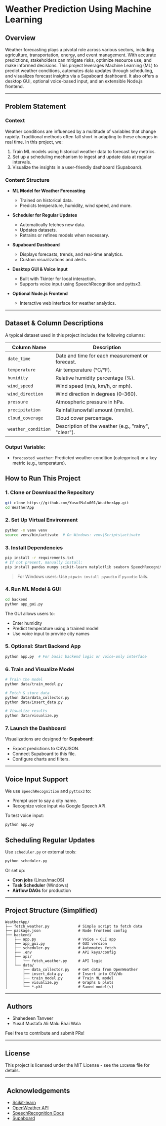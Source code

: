 # Weather Prediction Using Machine Learning

## Overview

Weather forecasting plays a pivotal role across various sectors, including agriculture, transportation, energy, and event management. With accurate predictions, stakeholders can mitigate risks, optimize resource use, and make informed decisions. This project leverages Machine Learning (ML) to predict weather conditions, automates data updates through scheduling, and visualizes forecast insights via a Supaboard dashboard. It also offers a desktop GUI, optional voice-based input, and an extensible Node.js frontend.

---

## Problem Statement

### Context

Weather conditions are influenced by a multitude of variables that change rapidly. Traditional methods often fall short in adapting to these changes in real time. In this project, we:

1. Train ML models using historical weather data to forecast key metrics.
2. Set up a scheduling mechanism to ingest and update data at regular intervals.
3. Visualize the insights in a user-friendly dashboard (Supaboard).

### Content Structure

- **ML Model for Weather Forecasting**

  - Trained on historical data.
  - Predicts temperature, humidity, wind speed, and more.

- **Scheduler for Regular Updates**

  - Automatically fetches new data.
  - Updates datasets.
  - Retrains or refines models when necessary.

- **Supaboard Dashboard**

  - Displays forecasts, trends, and real-time analytics.
  - Custom visualizations and alerts.

- **Desktop GUI & Voice Input**

  - Built with Tkinter for local interaction.
  - Supports voice input using SpeechRecognition and pyttsx3.

- **Optional Node.js Frontend**

  - Interactive web interface for weather analytics.

---

## Dataset & Column Descriptions

A typical dataset used in this project includes the following columns:

| Column Name         | Description                                          |
| ------------------- | ---------------------------------------------------- |
| `date_time`         | Date and time for each measurement or forecast.      |
| `temperature`       | Air temperature (°C/°F).                             |
| `humidity`          | Relative humidity percentage (%).                    |
| `wind_speed`        | Wind speed (m/s, km/h, or mph).                      |
| `wind_direction`    | Wind direction in degrees (0–360).                   |
| `pressure`          | Atmospheric pressure in hPa.                         |
| `precipitation`     | Rainfall/snowfall amount (mm/in).                    |
| `cloud_coverage`    | Cloud cover percentage.                              |
| `weather_condition` | Description of the weather (e.g., "rainy", "clear"). |

### Output Variable:

- `forecasted_weather`: Predicted weather condition (categorical) or a key metric (e.g., temperature).

## How to Run This Project

### 1. Clone or Download the Repository

```bash
git clone https://github.com/YusufMalu001/WeatherApp.git
cd WeatherApp
```

### 2. Set Up Virtual Environment

```bash
python -m venv venv
source venv/bin/activate  # On Windows: venv\Scripts\activate
```

### 3. Install Dependencies

```bash
pip install -r requirements.txt
# If not present, manually install:
pip install pandas numpy scikit-learn matplotlib seaborn SpeechRecognition pyttsx3 pyaudio requests python-dotenv
```

> For Windows users: Use `pipwin install pyaudio` if `pyaudio` fails.

### 4. Run ML Model & GUI

```bash
cd backend
python app_gui.py
```

The GUI allows users to:

- Enter humidity
- Predict temperature using a trained model
- Use voice input to provide city names

### 5. Optional: Start Backend App

```bash
python app.py  # For basic backend logic or voice-only interface
```

### 6. Train and Visualize Model

```bash
# Train the model
python data/train_model.py

# Fetch & store data
python data/data_collector.py
python data/insert_data.py

# Visualize results
python data/visualize.py
```

### 7. Launch the Dashboard

Visualizations are designed for **Supaboard**:

- Export predictions to CSV/JSON.
- Connect Supaboard to this file.
- Configure charts and filters.

---

## Voice Input Support

We use `SpeechRecognition` and `pyttsx3` to:

- Prompt user to say a city name.
- Recognize voice input via Google Speech API.

To test voice input:

```bash
python app.py
```



## Scheduling Regular Updates

Use `scheduler.py` or external tools:

```bash
python scheduler.py
```

Or set up:

- **Cron jobs** (Linux/macOS)
- **Task Scheduler** (Windows)
- **Airflow DAGs** for production

---

## Project Structure (Simplified)

```
WeatherApp/
├── fetch_weather.py             # Simple script to fetch data
├── package.json                 # Node frontend config
├── backend/
│   ├── app.py                   # Voice + CLI app
│   ├── app_gui.py               # GUI version
│   ├── scheduler.py             # Automates fetch
│   ├── .env                     # API keys/config
│   ├── api/
│   │   └── fetch_weather.py     # API logic
│   └── data/
│       ├── data_collector.py    # Get data from OpenWeather
│       ├── insert_data.py       # Insert into CSV/db
│       ├── train_model.py       # Train ML model
│       ├── visualize.py         # Graphs & plots
│       └── *.pkl                # Saved model(s)
```

---

##  Authors

- Shahedeen Tanveer
- Yusuf Mustafa Ali Malu Bhai Wala

Feel free to contribute and submit PRs!

---

## License

This project is licensed under the MIT License - see the `LICENSE` file for details.

---

##  Acknowledgements

- [Scikit-learn](https://scikit-learn.org/)
- [OpenWeather API](https://openweathermap.org/api)
- [SpeechRecognition Docs](https://pypi.org/project/SpeechRecognition/)
- [Supaboard](https://supaboard.io)
